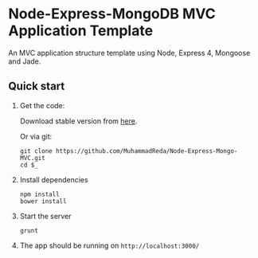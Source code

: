 # Node-Express-MongoDB MVC Application Template

 An MVC application structure template using Node, Express 4, Mongoose and Jade.

## Quick start

 1. Get the code:

    Download stable version from [here](https://github.com/MuhammadReda/Node-Express-Mongo-MVC/archive/master.zip).

    Or via git:

        git clone https://github.com/MuhammadReda/Node-Express-Mongo-MVC.git
        cd $_

 2. Install dependencies

        npm install
        bower install

 3. Start the server

        grunt

 4. The app should be running on `http://localhost:3000/`
